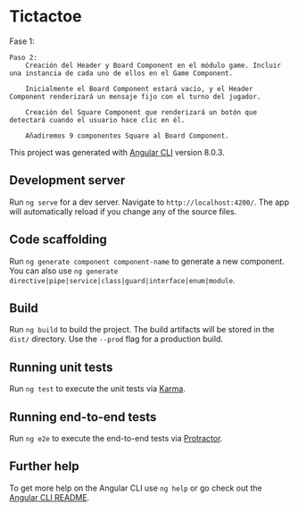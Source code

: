 # Tictactoe

Fase 1:

    Paso 2:
        Creación del Header y Board Component en el módulo game. Incluir una instancia de cada uno de ellos en el Game Component.

        Inicialmente el Board Component estará vacío, y el Header Component renderizará un mensaje fijo con el turno del jugador.

        Creación del Square Component que renderizará un botón que detectará cuando el usuario hace clic en él.

        Añadiremos 9 componentes Square al Board Component.

This project was generated with [Angular CLI](https://github.com/angular/angular-cli) version 8.0.3.

## Development server

Run `ng serve` for a dev server. Navigate to `http://localhost:4200/`. The app will automatically reload if you change any of the source files.

## Code scaffolding

Run `ng generate component component-name` to generate a new component. You can also use `ng generate directive|pipe|service|class|guard|interface|enum|module`.

## Build

Run `ng build` to build the project. The build artifacts will be stored in the `dist/` directory. Use the `--prod` flag for a production build.

## Running unit tests

Run `ng test` to execute the unit tests via [Karma](https://karma-runner.github.io).

## Running end-to-end tests

Run `ng e2e` to execute the end-to-end tests via [Protractor](http://www.protractortest.org/).

## Further help

To get more help on the Angular CLI use `ng help` or go check out the [Angular CLI README](https://github.com/angular/angular-cli/blob/master/README.md).
